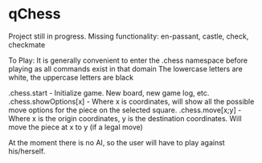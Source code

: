 # qChess

Project still in progress.
Missing functionality: en-passant, castle, check, checkmate

To Play:
It is generally convenient to enter the .chess namespace before playing as all commands exist in that domain
The lowercase letters are white, the uppercase letters are black

.chess.start - Initialize game. New board, new game log, etc. 
.chess.showOptions[x] - Where x is coordinates, will show all the possible move options for the piece on the selected square. 
.chess.move[x;y] - Where x is the origin coordinates, y is the destination coordinates. Will move the piece at x to y (if a legal move)

At the moment there is no AI, so the user will have to play against his/herself. 
